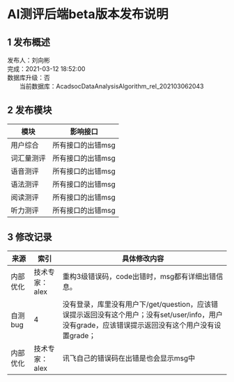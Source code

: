 # AI测评后端beta版本发布说明

## 1 发布概述
发布人：刘向彬<br>
完成：2021-03-12 18:52:00<br>
数据库升级：否<br>
&emsp;&emsp;当前数据库：AcadsocDataAnalysisAlgorithm_rel_202103062043<br>

## 2 发布模块
模块       |影响接口
------------|-----------
用户综合     |所有接口的出错msg
词汇量测评     |所有接口的出错msg
语音测评       |所有接口的出错msg
语法测评       |所有接口的出错msg
阅读测评       |所有接口的出错msg
听力测评       |所有接口的出错msg

## 3 修改记录
来源       |索引            |具体修改内容
------------|--------------|------------
内部优化     |技术专家：alex  |重构3级错误码，code出错时，msg都有详细出错信息。
自测bug     |4             |没有登录，库里没有用户下/get/question，应该错误提示返回没有这个用户；没有set/user/info，用户没有grade，应该错误提示返回没有这个用户没有设置grade；
内部优化     |技术专家：alex  |讯飞自己的错误码在出错是也会显示msg中


